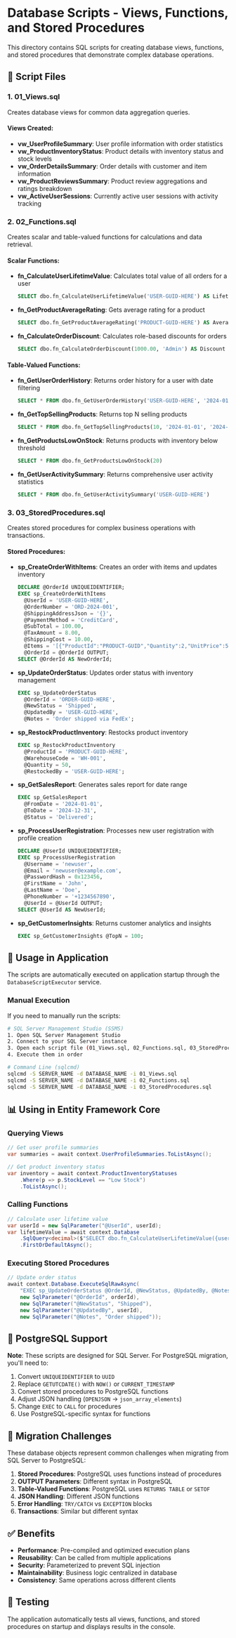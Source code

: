 # Database Scripts - Views, Functions, and Stored Procedures

This directory contains SQL scripts for creating database views, functions, and stored procedures that demonstrate complex database operations.

## 📁 Script Files

### 1. **01_Views.sql**
Creates database views for common data aggregation queries.

#### Views Created:
- **vw_UserProfileSummary**: User profile information with order statistics
- **vw_ProductInventoryStatus**: Product details with inventory status and stock levels
- **vw_OrderDetailsSummary**: Order details with customer and item information
- **vw_ProductReviewsSummary**: Product review aggregations and ratings breakdown
- **vw_ActiveUserSessions**: Currently active user sessions with activity tracking

### 2. **02_Functions.sql**
Creates scalar and table-valued functions for calculations and data retrieval.

#### Scalar Functions:
- **fn_CalculateUserLifetimeValue**: Calculates total value of all orders for a user
  ```sql
  SELECT dbo.fn_CalculateUserLifetimeValue('USER-GUID-HERE') AS LifetimeValue
  ```

- **fn_GetProductAverageRating**: Gets average rating for a product
  ```sql
  SELECT dbo.fn_GetProductAverageRating('PRODUCT-GUID-HERE') AS AverageRating
  ```

- **fn_CalculateOrderDiscount**: Calculates role-based discounts for orders
  ```sql
  SELECT dbo.fn_CalculateOrderDiscount(1000.00, 'Admin') AS Discount
  ```

#### Table-Valued Functions:
- **fn_GetUserOrderHistory**: Returns order history for a user with date filtering
  ```sql
  SELECT * FROM dbo.fn_GetUserOrderHistory('USER-GUID-HERE', '2024-01-01', '2024-12-31')
  ```

- **fn_GetTopSellingProducts**: Returns top N selling products
  ```sql
  SELECT * FROM dbo.fn_GetTopSellingProducts(10, '2024-01-01', '2024-12-31')
  ```

- **fn_GetProductsLowOnStock**: Returns products with inventory below threshold
  ```sql
  SELECT * FROM dbo.fn_GetProductsLowOnStock(20)
  ```

- **fn_GetUserActivitySummary**: Returns comprehensive user activity statistics
  ```sql
  SELECT * FROM dbo.fn_GetUserActivitySummary('USER-GUID-HERE')
  ```

### 3. **03_StoredProcedures.sql**
Creates stored procedures for complex business operations with transactions.

#### Stored Procedures:

- **sp_CreateOrderWithItems**: Creates an order with items and updates inventory
  ```sql
  DECLARE @OrderId UNIQUEIDENTIFIER;
  EXEC sp_CreateOrderWithItems 
    @UserId = 'USER-GUID-HERE',
    @OrderNumber = 'ORD-2024-001',
    @ShippingAddressJson = '{}',
    @PaymentMethod = 'CreditCard',
    @SubTotal = 100.00,
    @TaxAmount = 8.00,
    @ShippingCost = 10.00,
    @Items = '[{"ProductId":"PRODUCT-GUID","Quantity":2,"UnitPrice":50.00}]',
    @OrderId = @OrderId OUTPUT;
  SELECT @OrderId AS NewOrderId;
  ```

- **sp_UpdateOrderStatus**: Updates order status with inventory management
  ```sql
  EXEC sp_UpdateOrderStatus 
    @OrderId = 'ORDER-GUID-HERE',
    @NewStatus = 'Shipped',
    @UpdatedBy = 'USER-GUID-HERE',
    @Notes = 'Order shipped via FedEx';
  ```

- **sp_RestockProductInventory**: Restocks product inventory
  ```sql
  EXEC sp_RestockProductInventory 
    @ProductId = 'PRODUCT-GUID-HERE',
    @WarehouseCode = 'WH-001',
    @Quantity = 50,
    @RestockedBy = 'USER-GUID-HERE';
  ```

- **sp_GetSalesReport**: Generates sales report for date range
  ```sql
  EXEC sp_GetSalesReport 
    @FromDate = '2024-01-01',
    @ToDate = '2024-12-31',
    @Status = 'Delivered';
  ```

- **sp_ProcessUserRegistration**: Processes new user registration with profile creation
  ```sql
  DECLARE @UserId UNIQUEIDENTIFIER;
  EXEC sp_ProcessUserRegistration 
    @Username = 'newuser',
    @Email = 'newuser@example.com',
    @PasswordHash = 0x123456,
    @FirstName = 'John',
    @LastName = 'Doe',
    @PhoneNumber = '+1234567890',
    @UserId = @UserId OUTPUT;
  SELECT @UserId AS NewUserId;
  ```

- **sp_GetCustomerInsights**: Returns customer analytics and insights
  ```sql
  EXEC sp_GetCustomerInsights @TopN = 100;
  ```

## 🚀 Usage in Application

The scripts are automatically executed on application startup through the `DatabaseScriptExecutor` service.

### Manual Execution

If you need to manually run the scripts:

```bash
# SQL Server Management Studio (SSMS)
1. Open SQL Server Management Studio
2. Connect to your SQL Server instance
3. Open each script file (01_Views.sql, 02_Functions.sql, 03_StoredProcedures.sql)
4. Execute them in order

# Command Line (sqlcmd)
sqlcmd -S SERVER_NAME -d DATABASE_NAME -i 01_Views.sql
sqlcmd -S SERVER_NAME -d DATABASE_NAME -i 02_Functions.sql
sqlcmd -S SERVER_NAME -d DATABASE_NAME -i 03_StoredProcedures.sql
```

## 📊 Using in Entity Framework Core

### Querying Views
```csharp
// Get user profile summaries
var summaries = await context.UserProfileSummaries.ToListAsync();

// Get product inventory status
var inventory = await context.ProductInventoryStatuses
    .Where(p => p.StockLevel == "Low Stock")
    .ToListAsync();
```

### Calling Functions
```csharp
// Calculate user lifetime value
var userId = new SqlParameter("@UserId", userId);
var lifetimeValue = await context.Database
    .SqlQuery<decimal>($"SELECT dbo.fn_CalculateUserLifetimeValue({userId}) AS Value")
    .FirstOrDefaultAsync();
```

### Executing Stored Procedures
```csharp
// Update order status
await context.Database.ExecuteSqlRawAsync(
    "EXEC sp_UpdateOrderStatus @OrderId, @NewStatus, @UpdatedBy, @Notes",
    new SqlParameter("@OrderId", orderId),
    new SqlParameter("@NewStatus", "Shipped"),
    new SqlParameter("@UpdatedBy", userId),
    new SqlParameter("@Notes", "Order shipped"));
```

## 🔧 PostgreSQL Support

**Note**: These scripts are designed for SQL Server. For PostgreSQL migration, you'll need to:

1. Convert `UNIQUEIDENTIFIER` to `UUID`
2. Replace `GETUTCDATE()` with `NOW()` or `CURRENT_TIMESTAMP`
3. Convert stored procedures to PostgreSQL functions
4. Adjust JSON handling (`OPENJSON` → `json_array_elements`)
5. Change `EXEC` to `CALL` for procedures
6. Use PostgreSQL-specific syntax for functions

## 📝 Migration Challenges

These database objects represent common challenges when migrating from SQL Server to PostgreSQL:

1. **Stored Procedures**: PostgreSQL uses functions instead of procedures
2. **OUTPUT Parameters**: Different syntax in PostgreSQL
3. **Table-Valued Functions**: PostgreSQL uses `RETURNS TABLE` or `SETOF`
4. **JSON Handling**: Different JSON functions
5. **Error Handling**: `TRY/CATCH` vs `EXCEPTION` blocks
6. **Transactions**: Similar but different syntax

## ✅ Benefits

- **Performance**: Pre-compiled and optimized execution plans
- **Reusability**: Can be called from multiple applications
- **Security**: Parameterized to prevent SQL injection
- **Maintainability**: Business logic centralized in database
- **Consistency**: Same operations across different clients

## 🎯 Testing

The application automatically tests all views, functions, and stored procedures on startup and displays results in the console.





